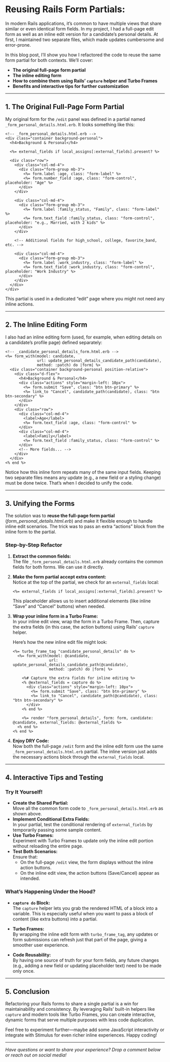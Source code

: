 
# Reusing Rails Form Partials: 

In modern Rails applications, it’s common to have multiple views that share similar or even identical form fields. In my project, I had a full-page edit form as well as an inline edit version for a candidate’s personal details. At first, I maintained two separate files, which made updates cumbersome and error-prone.

In this blog post, I’ll show you how I refactored the code to reuse the same form partial for both contexts. We’ll cover:

- **The original full-page form partial**
- **The inline editing form**
- **How to combine them using Rails’ `capture` helper and Turbo Frames**
- **Benefits and interactive tips for further customization**

---

## 1. The Original Full-Page Form Partial

My original form for the `/edit` panel was defined in a partial named `_form_personal_details.html.erb`. It looks something like this:

```erb
<!-- _form_personal_details.html.erb -->
<div class="container background-personal">
  <h4>Background & Personal</h4>
  
  <%= external_fields if local_assigns[:external_fields].present? %>

  <div class="row">
    <div class="col-md-4">
      <div class="form-group mb-3">
        <%= form.label :age, class: "form-label" %>
        <%= form.number_field :age, class: "form-control", placeholder: "Age" %>
      </div>
    </div>

    <div class="col-md-4">
      <div class="form-group mb-3">
        <%= form.label :family_status, "Family", class: "form-label" %>
        <%= form.text_field :family_status, class: "form-control", placeholder: "e.g., Married, with 2 kids" %>
      </div>
    </div>

    <!-- Additional fields for high_school, college, favorite_band, etc. -->

    <div class="col-md-4">
      <div class="form-group mb-3">
        <%= form.label :work_industry, class: "form-label" %>
        <%= form.text_field :work_industry, class: "form-control", placeholder: "Work Industry" %>
      </div>
    </div>
  </div>
</div>
```

This partial is used in a dedicated “edit” page where you might not need any inline actions.

---

## 2. The Inline Editing Form

I also had an inline editing form (used, for example, when editing details on a candidate’s profile page) defined separately:

```erb
<!-- _candidate_personal_details_form.html.erb -->
<%= form_with(model: candidate,
              url: update_personal_details_candidate_path(candidate),
              method: :patch) do |form| %>
  <div class="container background-personal position-relative">
    <div class="d-flex">
      <h4>Background & Personal</h4>
      <div class="actions" style="margin-left: 10px">
        <%= form.submit "Save", class: "btn btn-primary" %>
        <%= link_to "Cancel", candidate_path(candidate), class: "btn btn-secondary" %>
      </div>
    </div>
    <div class="row">
      <div class="col-md-4">
        <label>Age</label>
        <%= form.text_field :age, class: "form-control" %>
      </div>
      <div class="col-md-4">
        <label>Family</label>
        <%= form.text_field :family_status, class: "form-control" %>
      </div>
      <!-- More fields... -->
    </div>
  </div>
<% end %>
```

Notice how this inline form repeats many of the same input fields. Keeping two separate files means any update (e.g., a new field or a styling change) must be done twice. That’s when I decided to unify the code.

---

## 3. Unifying the Forms

The solution was to **reuse the full-page form partial** (_form_personal_details.html.erb_) and make it flexible enough to handle inline edit scenarios. The trick was to pass an extra “actions” block from the inline form to the partial.

### Step-by-Step Refactor

1. **Extract the common fields:**  
    The file `_form_personal_details.html.erb` already contains the common fields for both forms. We can use it directly.
    
2. **Make the form partial accept extra content:**  
    Notice at the top of the partial, we check for an `external_fields` local:
    
    ```erb
    <%= external_fields if local_assigns[:external_fields].present? %>
    ```
    
    This placeholder allows us to insert additional elements (like inline “Save” and “Cancel” buttons) when needed.
    
3. **Wrap your inline form in a Turbo Frame:**  
    In your inline edit view, wrap the form in a Turbo Frame. Then, capture the extra fields (in this case, the action buttons) using Rails’ `capture` helper.
    
    Here’s how the new inline edit file might look:
    
    ```erb
    <%= turbo_frame_tag "candidate_personal_details" do %>
      <%= form_with(model: @candidate,
                    url: update_personal_details_candidate_path(@candidate),
                    method: :patch) do |form| %>
    
        <%# Capture the extra fields for inline editing %>
        <% @external_fields = capture do %>
          <div class="actions" style="margin-left: 10px">
            <%= form.submit "Save", class: "btn btn-primary" %>
            <%= link_to "Cancel", candidate_path(@candidate), class: "btn btn-secondary" %>
          </div>
        <% end %>
    
        <%= render "form_personal_details", form: form, candidate: @candidate, external_fields: @external_fields %>
      <% end %>
    <% end %>
    ```
    
4. **Enjoy DRY Code:**  
    Now both the full-page `/edit` form and the inline edit form use the same `_form_personal_details.html.erb` partial. The inline version just adds the necessary actions block through the `external_fields` local.
    

---

## 4. Interactive Tips and Testing

### Try It Yourself!

- **Create the Shared Partial:**  
    Move all the common form code to `_form_personal_details.html.erb` as shown above.
- **Implement Conditional Extra Fields:**  
    In your partial, test the conditional rendering of `external_fields` by temporarily passing some sample content.
- **Use Turbo Frames:**  
    Experiment with Turbo Frames to update only the inline edit portion without reloading the entire page.
- **Test Both Scenarios:**  
    Ensure that:
    - On the full-page `/edit` view, the form displays without the inline action buttons.
    - On the inline edit view, the action buttons (Save/Cancel) appear as intended.

### What’s Happening Under the Hood?

- **`capture do` Block:**  
    The `capture` helper lets you grab the rendered HTML of a block into a variable. This is especially useful when you want to pass a block of content (like extra buttons) into a partial.
    
- **Turbo Frames:**  
    By wrapping the inline edit form with `turbo_frame_tag`, any updates or form submissions can refresh just that part of the page, giving a smoother user experience.
    
- **Code Reusability:**  
    By having one source of truth for your form fields, any future changes (e.g., adding a new field or updating placeholder text) need to be made only once.
    

---

## 5. Conclusion

Refactoring your Rails forms to share a single partial is a win for maintainability and consistency. By leveraging Rails’ built-in helpers like `capture` and modern tools like Turbo Frames, you can create interactive, dynamic forms that serve multiple purposes with less code duplication.

Feel free to experiment further—maybe add some JavaScript interactivity or integrate with Stimulus for even richer inline experiences. Happy coding!

---

_Have questions or want to share your experience? Drop a comment below or reach out on social media!_